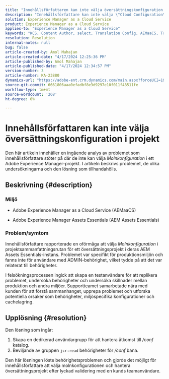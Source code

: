 ```yaml
---
title: "Innehållsförfattaren kan inte välja översättningskonfiguration i projekt"
description: "Innehållsförfattare kan inte välja \"Cloud Configuration\" i ett AEM projekt, vilket gör att de inte kan hantera översättningskonfigurationer effektivt."
solution: Experience Manager as a Cloud Service
product: Experience Manager as a Cloud Service
applies-to: "Experience Manager as a Cloud Service"
keywords: "KCS, Content Author, select, Translation Config, AEMaaCS, Troubleshooting, AEM Assets Essentials, Adobe Experience Manager as a Cloud Service, project"
resolution: Resolution
internal-notes: null
bug: false
article-created-by: Amol Mahajan
article-created-date: "4/17/2024 12:25:36 PM"
article-published-by: Amol Mahajan
article-published-date: "4/17/2024 12:34:57 PM"
version-number: 3
article-number: KA-23880
dynamics-url: "https://adobe-ent.crm.dynamics.com/main.aspx?forceUCI=1&pagetype=entityrecord&etn=knowledgearticle&id=d1c98996-b5fc-ee11-a1ff-6045bd006c82"
source-git-commit: 6661806aaa0efadbf8e3d9297e10f011f43511fe
workflow-type: tm+mt
source-wordcount: '268'
ht-degree: 0%

---
```


# Innehållsförfattaren kan inte välja översättningskonfiguration i projekt


Den här artikeln innehåller en ingående analys av problemet som innehållsförfattare stöter på där de inte kan välja *Molnkonfiguration* i ett Adobe Experience Manager-projekt. I artikeln beskrivs problemet, de olika undersökningarna och den lösning som tillhandahölls.

## Beskrivning {#description}


### Miljö

- Adobe Experience Manager as a Cloud Service (AEMaaCS)


- Adobe Experience Manager Assets Essentials (AEM Assets Essentials)




### <b>Problem/symtom</b>

Innehållsförfattare rapporterade en oförmåga att välja *Molnkonfiguration* i projektsammanfattningsrutan för ett översättningsprojekt i deras AEM Assets Essentials-instans. Problemet var specifikt för produktionsmiljön och fanns inte för användare med ADMIN-behörighet, vilket tydde på att det var relaterat till behörigheter.

I felsökningsprocessen ingick att skapa en testanvändare för att replikera problemet, undersöka behörigheter och undersöka skillnader mellan produktion och andra miljöer. Supportteamet samarbetade nära med kunden för att förstå sammanhanget, upprepa problemet och utforska potentiella orsaker som behörigheter, miljöspecifika konfigurationer och cachelagring.


## Upplösning {#resolution}


Den lösning som ingår:

1. Skapa en dedikerad användargrupp för att hantera åtkomst till */conf* katalog.
2. Beviljande av gruppen `jcr:read` behörigheter för */conf* bana.


Den här lösningen löste behörighetsproblemen och gjorde det möjligt för innehållsförfattare att välja molnkonfigurationen och hantera översättningsprojekt efter lyckad validering med en kunds teamanvändare.
